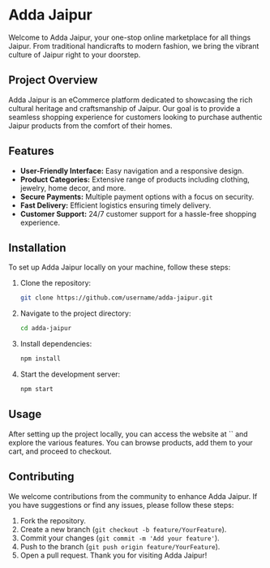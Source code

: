 # Adda Jaipur

Welcome to Adda Jaipur, your one-stop online marketplace for all things Jaipur. From traditional handicrafts to modern fashion, we bring the vibrant culture of Jaipur right to your doorstep.


## Project Overview

Adda Jaipur is an eCommerce platform dedicated to showcasing the rich cultural heritage and craftsmanship of Jaipur. Our goal is to provide a seamless shopping experience for customers looking to purchase authentic Jaipur products from the comfort of their homes.

## Features

- **User-Friendly Interface:** Easy navigation and a responsive design.
- **Product Categories:** Extensive range of products including clothing, jewelry, home decor, and more.
- **Secure Payments:** Multiple payment options with a focus on security.
- **Fast Delivery:** Efficient logistics ensuring timely delivery.
- **Customer Support:** 24/7 customer support for a hassle-free shopping experience.

## Installation

To set up Adda Jaipur locally on your machine, follow these steps:

1. Clone the repository:
    ```sh
    git clone https://github.com/username/adda-jaipur.git
    ```
2. Navigate to the project directory:
    ```sh
    cd adda-jaipur
    ```
3. Install dependencies:
    ```sh
    npm install
    ```
4. Start the development server:
    ```sh
    npm start
    ```

## Usage

After setting up the project locally, you can access the website at `` and explore the various features. You can browse products, add them to your cart, and proceed to checkout.

## Contributing

We welcome contributions from the community to enhance Adda Jaipur. If you have suggestions or find any issues, please follow these steps:

1. Fork the repository.
2. Create a new branch (`git checkout -b feature/YourFeature`).
3. Commit your changes (`git commit -m 'Add your feature'`).
4. Push to the branch (`git push origin feature/YourFeature`).
5. Open a pull request.
Thank you for visiting Adda Jaipur!
